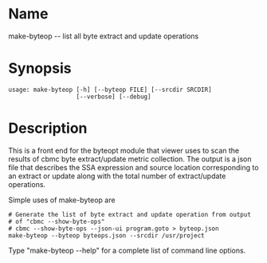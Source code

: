 # Name

make-byteop -- list all byte extract and update operations

# Synopsis

	usage: make-byteop [-h] [--byteop FILE] [--srcdir SRCDIR] 
					   [--verbose] [--debug]

# Description

This is a front end for the byteopt module that viewer uses to scan
the results of cbmc byte extract/update metric collection. The output 
is a json file that describes the SSA expression and source location 
corresponding to an extract or update along with the total number of 
extract/update operations.

Simple uses of make-byteop are

	# Generate the list of byte extract and update operation from output 
	# of "cbmc --show-byte-ops"
	# cbmc --show-byte-ops --json-ui program.goto > byteop.json
	make-byteop --byteop byteops.json --srcdir /usr/project

Type "make-byteop --help" for a complete list of command line options.
